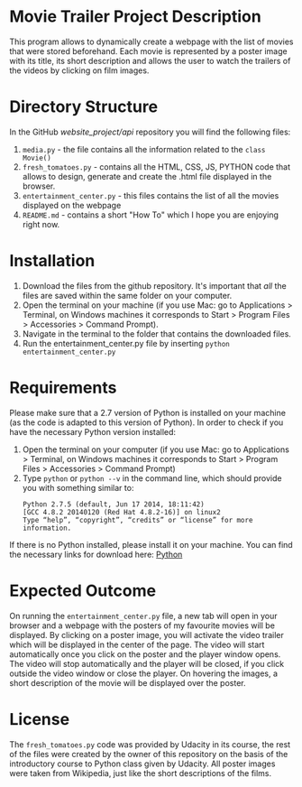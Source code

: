 # Movie Trailer Project Description

This program allows to dynamically create a webpage with the list of movies that were stored beforehand. Each movie is represented by a poster image with its title, its short description and allows the user to watch the trailers of the videos by clicking on film images. 

# Directory Structure

In the GitHub *website_project/api* repository you will find the following files:
  1. `media.py` - the file contains all the information related to the `class Movie()`   
  2. `fresh_tomatoes.py` - contains all the HTML, CSS, JS, PYTHON code that allows to design, generate and create the .html file
displayed in the browser.
  3. `entertainment_center.py` - this files contains the list of all the movies displayed on the webpage
  4. `README.md` - contains a short "How To" which I hope you are enjoying right now.

# Installation

1. Download the files from the github repository. It's important that *all* the files are saved within the same folder on your computer.
2. Open the terminal on your machine (if you use Mac: go to Applications > Terminal, on Windows machines it corresponds to Start > Program Files > Accessories > Command Prompt).
3. Navigate in the terminal to the folder that contains the downloaded files.
4. Run the entertainment_center.py file by inserting `python entertainment_center.py`

# Requirements

Please make sure that a 2.7 version of Python is installed on your machine (as the code is adapted to this version of Python). In order to check if you have the necessary Python version installed:
  1. Open the terminal on your computer (if you use Mac: go to Applications > Terminal, on Windows machines it corresponds to Start > Program Files > Accessories > Command Prompt) 
  2. Type `python` or `python --v` in the command line, which should provide you with something similar to: 
       ```
       Python 2.7.5 (default, Jun 17 2014, 18:11:42)
       [GCC 4.8.2 20140120 (Red Hat 4.8.2-16)] on linux2
       Type “help”, “copyright”, “credits” or “license” for more information.
       ``` 
  If there is no Python installed, please install it on your machine. You can find the necessary links for download here:
  [Python](https://wiki.python.org/moin/BeginnersGuide/Download)

# Expected Outcome

On running the `entertainment_center.py` file, a new tab will open in your browser and a webpage with the posters of my favourite movies will be displayed. By clicking on a poster image, you will activate the video trailer which will be displayed in the center of the page. The video will start automatically once you click on the poster and the player window opens. The video will stop automatically and the player will be closed, if you click outside the video window or close the player. On hovering the images, a short description of the movie will be displayed over the poster. 

# License

The `fresh_tomatoes.py` code was provided by Udacity in its course, the rest of the files were created by the owner of this repository on the basis of the introductory course to Python class given by Udacity. All poster images were taken from Wikipedia, just like the short descriptions of the films.


